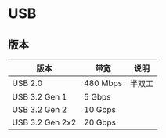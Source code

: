 # USB

## 版本

| 版本            | 带宽     | 说明   |
| --------------- | -------- | ------ |
| USB 2.0         | 480 Mbps | 半双工 |
| USB 3.2 Gen 1   | 5 Gbps   |        |
| USB 3.2 Gen 2   | 10 Gbps  |        |
| USB 3.2 Gen 2x2 | 20 Gbps  |        |

